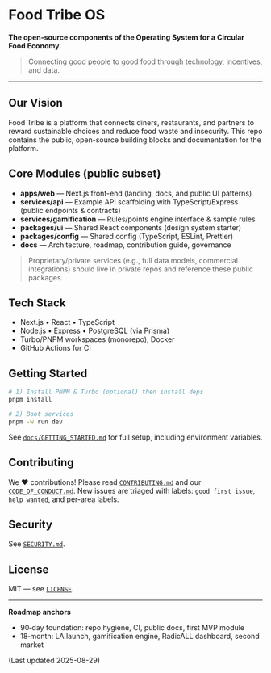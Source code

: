 # Food Tribe OS

**The open-source components of the Operating System for a Circular Food Economy.**

> Connecting good people to good food through technology, incentives, and data.

---

## Our Vision
Food Tribe is a platform that connects diners, restaurants, and partners to reward sustainable choices and reduce food waste and insecurity. This repo contains the public, open-source building blocks and documentation for the platform.

## Core Modules (public subset)
- **apps/web** — Next.js front-end (landing, docs, and public UI patterns)
- **services/api** — Example API scaffolding with TypeScript/Express (public endpoints & contracts)
- **services/gamification** — Rules/points engine interface & sample rules
- **packages/ui** — Shared React components (design system starter)
- **packages/config** — Shared config (TypeScript, ESLint, Prettier)
- **docs** — Architecture, roadmap, contribution guide, governance

> Proprietary/private services (e.g., full data models, commercial integrations) should live in private repos and reference these public packages.

## Tech Stack
- Next.js • React • TypeScript
- Node.js • Express • PostgreSQL (via Prisma)
- Turbo/PNPM workspaces (monorepo), Docker
- GitHub Actions for CI

## Getting Started
```bash
# 1) Install PNPM & Turbo (optional) then install deps
pnpm install

# 2) Boot services
pnpm -w run dev
```

See [`docs/GETTING_STARTED.md`](docs/GETTING_STARTED.md) for full setup, including environment variables.

## Contributing
We ❤️ contributions! Please read [`CONTRIBUTING.md`](CONTRIBUTING.md) and our [`CODE_OF_CONDUCT.md`](CODE_OF_CONDUCT.md). New issues are triaged with labels: `good first issue`, `help wanted`, and per-area labels.

## Security
See [`SECURITY.md`](SECURITY.md).

## License
MIT — see [`LICENSE`](LICENSE).

---

**Roadmap anchors**
- 90‑day foundation: repo hygiene, CI, public docs, first MVP module
- 18‑month: LA launch, gamification engine, RadicALL dashboard, second market

(Last updated 2025-08-29)
